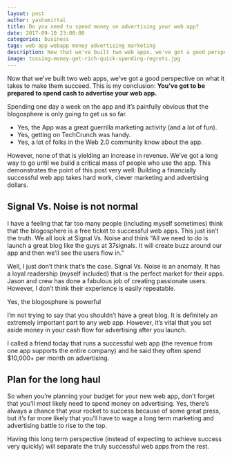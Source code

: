 ```yaml
---
layout: post
author: yashumittal
title: Do you need to spend money on advertising your web app?
date: 2017-09-10 23:00:00
categories: business
tags: web app webapp money advertising marketing
description: Now that we've built two web apps, we've got a good perspective on what it takes to make them succeed. This is my conclusion - you've got to be prepared to spend cash to advertise your web app. I've been spending
image: tossing-money-get-rich-quick-spending-regrets.jpg
---
```


Now that we’ve built two web apps, we’ve got a good perspective on what it takes to make them succeed. This is my conclusion: **You’ve got to be prepared to spend cash to advertise your web app.**

Spending one day a week on the app and it’s painfully obvious that the blogosphere is only going to get us so far.

* Yes, the App was a great guerrilla marketing activity (and a lot of fun).
* Yes, getting on TechCrunch was handy.
* Yes, a lot of folks in the Web 2.0 community know about the app.

However, none of that is yielding an increase in revenue. We’ve got a long way to go until we build a critical mass of people who use the app. This demonstrates the point of this post very well: Building a financially successful web app takes hard work, clever marketing and advertising dollars.

## Signal Vs. Noise is not normal

I have a feeling that far too many people (including myself sometimes) think that the blogosphere is a free ticket to successful web apps. This just isn’t the truth. We all look at Signal Vs. Noise and think “All we need to do is launch a great blog like the guys at 37signals. It will create buzz around our app and then we’ll see the users flow in.”

Well, I just don’t think that’s the case. Signal Vs. Noise is an anomaly. It has a loyal readership (myself included) that is the perfect market for their apps. Jason and crew has done a fabulous job of creating passionate users. However, I don’t think their experience is easily repeatable.

Yes, the blogosphere is powerful

I’m not trying to say that you shouldn’t have a great blog. It is definitely an extremely important part to any web app. However, it’s vital that you set aside money in your cash flow for advertising after you launch.

I called a friend today that runs a successful web app (the revenue from one app supports the entire company) and he said they often spend $10,000+ per month on advertising.

## Plan for the long haul

So when you’re planning your budget for your new web app, don’t forget that you’ll most likely need to spend money on advertising. Yes, there’s always a chance that your rocket to success because of some great press, but it’s far more likely that you’ll have to wage a long term marketing and advertising battle to rise to the top.

Having this long term perspective (instead of expecting to achieve success very quickly) will separate the truly successful web apps from the rest.
